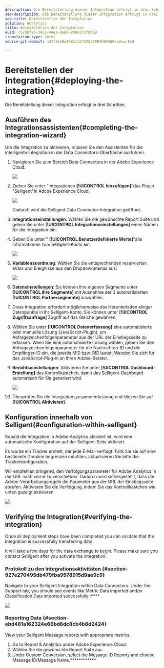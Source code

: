 ```yaml
---
description: Die Bereitstellung dieser Integration erfolgt in drei Schritten.
seo-description: Die Bereitstellung dieser Integration erfolgt in drei Schritten.
seo-title: Bereitstellen der Integration
solution: Analytics
title: Bereitstellen der Integration
uuid: c578bf26-34c2-44ea-8e60-2990273f8659
translation-type: tm+mt
source-git-commit: a31f25e8a4681cf34525a7994b00580aa3aac15d

---
```



# Bereitstellen der Integration{#deploying-the-integration}

Die Bereitstellung dieser Integration erfolgt in drei Schritten.

## Ausführen des Integrationsassistenten{#completing-the-integration-wizard}

Um die Integration zu aktivieren, müssen Sie den Assistenten für die intelligente Integration in der Data Connectors-Oberfläche ausführen.

1. Navigieren Sie zum Bereich Data Connectors in der Adobe Experience Cloud.

   ![](assets/selligent-data_connectors.png)

1. Ziehen Sie unter "Integrationen **[!UICONTROL hinzufügen]**"das Plugin "Selligent"in Adobe Experience Cloud.

   ![](assets/selligent-add_integration.png)

   Dadurch wird die Selligent Data Connector-Integration geöffnet.

1. **Integrationseinstellungen**: Wählen Sie die gewünschte Report Suite und geben Sie unter **[!UICONTROL Integrationseinstellungen]** einen Namen für die Integration ein.

1. Geben Sie unter " **[!UICONTROL Benutzerdefinierte Werte]**"alle Informationen zum Selligent-Konto ein.

   ![](assets/selligent-general_settings.png)

1. **Variablenzuordnung**: Wählen Sie die entsprechenden reservierten eVars und Ereignisse aus den Dropdownmenüs aus:

   ![](assets/selligent-variables.png)

1. **Dateneinstellungen**: Sie können Ihre eigenen Segmente unter **[!UICONTROL Ihre Segmente]** mit Ausnahme der 3 automatisierten **[!UICONTROL Partnersegmente]** auswählen.

1. Diese Integration erfordert möglicherweise das Herunterladen einiger Datenpunkte in Ihr Selligent-Konto. Sie können unter **[!UICONTROL Zugriffsanfrage]** Zugriff auf das Gleiche gewähren.
1. Wählen Sie unter **[!UICONTROL Datenerfassung]** eine automatisierte oder manuelle Lösung (JavaScript-Plugin), um Abfragezeichenfolgenparameter aus der URL der Einstiegsseite zu erfassen. Wenn Sie eine automatisierte Lösung wählen, geben Sie den Abfragezeichenfolgenparameter für die Nachrichten-ID und die Empfänger-ID ein, die jeweils MID bzw. RID lautet. Wenden Sie sich für das JavaScript-Plug-in an Ihren Adobe-Berater.
1. **Berichtseinstellungen**: Aktivieren Sie unter **[!UICONTROL Dashboard-Erstellung]** das Kontrollkästchen, damit das Selligent-Dashboard automatisch für Sie generiert wird.

   ![](assets/selligent-report_settings.png)

1. Überprüfen Sie die Integrationszusammenfassung und klicken Sie auf **[!UICONTROL Aktivieren]**.

## Konfiguration innerhalb von Selligent{#configuration-within-selligent}

Sobald die Integration in Adobe Analytics aktiviert ist, wird eine automatische Konfiguration auf der Selligent-Seite aktiviert.

Es wurde ein Tracker erstellt, der jede E-Mail verfolgt. Falls Sie sie auf eine bestimmte Domäne begrenzen möchten, aktualisieren Sie bitte die Trackerkonfiguration.

Wir empfehlen dringend, den Verfolgungsparameter für Adobe Analytics in der URL nach vorne zu verschieben. Dadurch wird sichergestellt, dass die Adobe-Verarbeitungsregeln die Parameter aus der URL der Einstiegsseite abrufen. Aktivieren Sie die Verfolgung, indem Sie das Kontrollkästchen wie unten gezeigt aktivieren.

![](assets/selligent-tracker.png)

## Verifying the Integration{#verifying-the-integration}

Once all deployment steps have been completed you can validate that the integration is successfully transferring data.

It will take a few days for the data exchange to begin. Please make sure you contact Selligent after you activate the integration.

### Protokoll zu den Integrationsaktivitäten {#section-927e270495db479fba9578915d9ae9c9}

Navigate to your Selligent Integration within Data Connectors. Under the Support tab, you should see events like Metric Data imported and/or Classification Data imported successfully :****

![](assets/selligent-verifying.png)

### Reporting Data {#section-ebd481a162324e66bd6dc8cb4b8d2424}

View your Selligent Message reports with appropriate metrics.

1. Go to Report &amp; Analytics under Adobe Experience Cloud.
1. Wählen Sie die gewünschte Report Suite aus.
1. Under Custom Conversion, select the Message ID Reports and choose Message ID/Message Name.************
